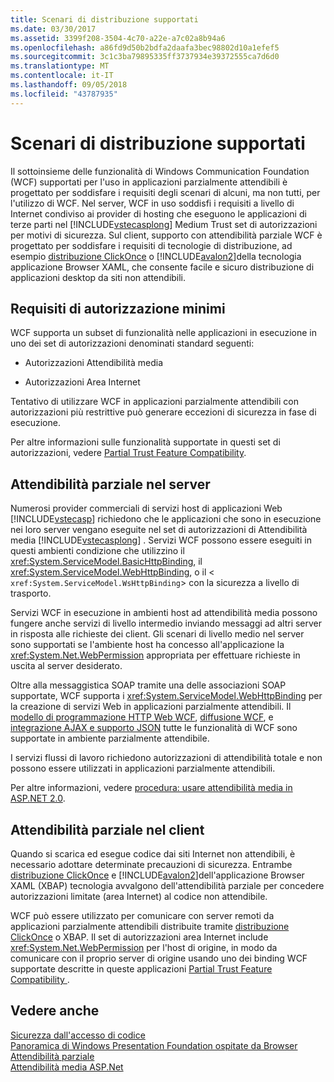 ```yaml
---
title: Scenari di distribuzione supportati
ms.date: 03/30/2017
ms.assetid: 3399f208-3504-4c70-a22e-a7c02a8b94a6
ms.openlocfilehash: a86fd9d50b2bdfa2daafa3bec98802d10a1efef5
ms.sourcegitcommit: 3c1c3ba79895335ff3737934e39372555ca7d6d0
ms.translationtype: MT
ms.contentlocale: it-IT
ms.lasthandoff: 09/05/2018
ms.locfileid: "43787935"
---
```

# <a name="supported-deployment-scenarios"></a>Scenari di distribuzione supportati
Il sottoinsieme delle funzionalità di Windows Communication Foundation (WCF) supportati per l'uso in applicazioni parzialmente attendibili è progettato per soddisfare i requisiti degli scenari di alcuni, ma non tutti, per l'utilizzo di WCF. Nel server, WCF in uso soddisfi i requisiti a livello di Internet condiviso ai provider di hosting che eseguono le applicazioni di terze parti nel [!INCLUDE[vstecasplong](../../../../includes/vstecasplong-md.md)] Medium Trust set di autorizzazioni per motivi di sicurezza. Sul client, supporto con attendibilità parziale WCF è progettato per soddisfare i requisiti di tecnologie di distribuzione, ad esempio [distribuzione ClickOnce](https://go.microsoft.com/fwlink/?LinkId=83712) o [!INCLUDE[avalon2](../../../../includes/avalon2-md.md)]della tecnologia applicazione Browser XAML, che consente facile e sicuro distribuzione di applicazioni desktop da siti non attendibili.  
  
## <a name="minimum-permission-requirements"></a>Requisiti di autorizzazione minimi  
 WCF supporta un subset di funzionalità nelle applicazioni in esecuzione in uno dei set di autorizzazioni denominati standard seguenti:  
  
-   Autorizzazioni Attendibilità media  
  
-   Autorizzazioni Area Internet  
  
 Tentativo di utilizzare WCF in applicazioni parzialmente attendibili con autorizzazioni più restrittive può generare eccezioni di sicurezza in fase di esecuzione.  
  
 Per altre informazioni sulle funzionalità supportate in questi set di autorizzazioni, vedere [Partial Trust Feature Compatibility](../../../../docs/framework/wcf/feature-details/partial-trust-feature-compatibility.md).  
  
## <a name="partial-trust-on-the-server"></a>Attendibilità parziale nel server  
 Numerosi provider commerciali di servizi host di applicazioni Web [!INCLUDE[vstecasp](../../../../includes/vstecasp-md.md)] richiedono che le applicazioni che sono in esecuzione nei loro server vengano eseguite nel set di autorizzazioni di Attendibilità media [!INCLUDE[vstecasplong](../../../../includes/vstecasplong-md.md)] . Servizi WCF possono essere eseguiti in questi ambienti condizione che utilizzino il <xref:System.ServiceModel.BasicHttpBinding>, il <xref:System.ServiceModel.WebHttpBinding>, o il <<!--zz xref:System.ServiceModel.WsHttpBinding --> `xref:System.ServiceModel.WsHttpBinding`> con la sicurezza a livello di trasporto.  
  
 Servizi WCF in esecuzione in ambienti host ad attendibilità media possono fungere anche servizi di livello intermedio inviando messaggi ad altri server in risposta alle richieste dei client. Gli scenari di livello medio nel server sono supportati se l'ambiente host ha concesso all'applicazione la <xref:System.Net.WebPermission> appropriata per effettuare richieste in uscita al server desiderato.  
  
 Oltre alla messaggistica SOAP tramite una delle associazioni SOAP supportate, WCF supporta i <xref:System.ServiceModel.WebHttpBinding> per la creazione di servizi Web in applicazioni parzialmente attendibili. Il [modello di programmazione HTTP Web WCF](../../../../docs/framework/wcf/feature-details/wcf-web-http-programming-model.md), [diffusione WCF](../../../../docs/framework/wcf/feature-details/wcf-syndication.md), e [integrazione AJAX e supporto JSON](../../../../docs/framework/wcf/feature-details/ajax-integration-and-json-support.md) tutte le funzionalità di WCF sono supportate in ambiente parzialmente attendibile.  
  
 I servizi flussi di lavoro richiedono autorizzazioni di attendibilità totale e non possono essere utilizzati in applicazioni parzialmente attendibili.  
  
 Per altre informazioni, vedere [procedura: usare attendibilità media in ASP.NET 2.0](https://go.microsoft.com/fwlink/?LinkId=84603).  
  
## <a name="partial-trust-on-the-client"></a>Attendibilità parziale nel client  
 Quando si scarica ed esegue codice dai siti Internet non attendibili, è necessario adottare determinate precauzioni di sicurezza. Entrambe [distribuzione ClickOnce](https://go.microsoft.com/fwlink/?LinkId=83712) e [!INCLUDE[avalon2](../../../../includes/avalon2-md.md)]dell'applicazione Browser XAML (XBAP) tecnologia avvalgono dell'attendibilità parziale per concedere autorizzazioni limitate (area Internet) al codice non attendibile.  
  
 WCF può essere utilizzato per comunicare con server remoti da applicazioni parzialmente attendibili distribuite tramite [distribuzione ClickOnce](https://go.microsoft.com/fwlink/?LinkId=83712) o XBAP. Il set di autorizzazioni area Internet include <xref:System.Net.WebPermission> per l'host di origine, in modo da comunicare con il proprio server di origine usando uno dei binding WCF supportate descritte in queste applicazioni [Partial Trust Feature Compatibility ](../../../../docs/framework/wcf/feature-details/partial-trust-feature-compatibility.md).  
  
## <a name="see-also"></a>Vedere anche  
 [Sicurezza dall'accesso di codice](https://go.microsoft.com/fwlink/?LinkId=83717)  
 [Panoramica di Windows Presentation Foundation ospitate da Browser](https://go.microsoft.com/fwlink/?LinkId=98397)  
 [Attendibilità parziale](../../../../docs/framework/wcf/feature-details/partial-trust.md)  
 [Attendibilità media ASP.Net](https://go.microsoft.com/fwlink/?LinkId=69328)
